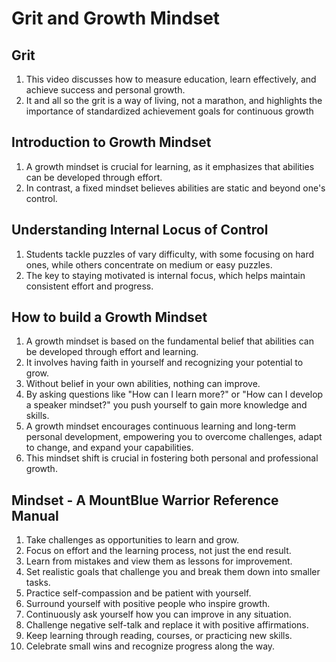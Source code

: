# Grit and Growth Mindset

## Grit
1. This video discusses how to measure education, learn effectively, and achieve success and personal growth. 
2. It and all so the grit is a way of living, not a marathon, and highlights the importance of standardized achievement goals for continuous growth
## Introduction to Growth Mindset
1. A growth mindset is crucial for learning, as it emphasizes that abilities can be developed through effort.
2. In contrast, a fixed mindset believes abilities are static and beyond one's control.
##  Understanding Internal Locus of Control
1. Students tackle puzzles of vary difficulty, with some focusing on hard ones, while others concentrate on medium or easy puzzles. 
2. The key to staying motivated is internal focus, which helps maintain consistent effort and progress.
## How to build a Growth Mindset
1. A growth mindset is based on the fundamental belief that abilities can be developed through effort and learning. 
2. It involves having faith in yourself and recognizing your potential to grow. 
3. Without belief in your own abilities, nothing can improve. 
4. By asking questions like "How can I learn more?" or "How can I develop a speaker mindset?" you push yourself to gain more knowledge and skills. 
5. A growth mindset encourages continuous learning and long-term personal development, empowering you to overcome challenges, adapt to change, and expand your capabilities. 
6. This mindset shift is crucial in fostering both personal and professional growth.
## Mindset - A MountBlue Warrior Reference Manual
1. Take challenges as opportunities to learn and grow.
2. Focus on effort and the learning process, not just the end result.
3. Learn from mistakes and view them as lessons for improvement.
4. Set realistic goals that challenge you and break them down into smaller tasks.
5. Practice self-compassion and be patient with yourself.
6. Surround yourself with positive people who inspire growth.
7. Continuously ask yourself how you can improve in any situation.
8. Challenge negative self-talk and replace it with positive affirmations.
9. Keep learning through reading, courses, or practicing new skills.
10. Celebrate small wins and recognize progress along the way.

